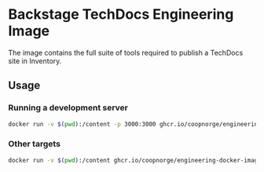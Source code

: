 # Backstage TechDocs Engineering Image

The image contains the full suite of tools required to publish a TechDocs site
in Inventory.

## Usage

### Running a development server

```bash
docker run -v $(pwd):/content -p 3000:3000 ghcr.io/coopnorge/engineering-docker-images/e0/techdocs techdocs-cli serve --no-docker -v
```

### Other targets

```bash
docker run -v $(pwd):/content ghcr.io/coopnorge/engineering-docker-images/e0/techdocs help
```
